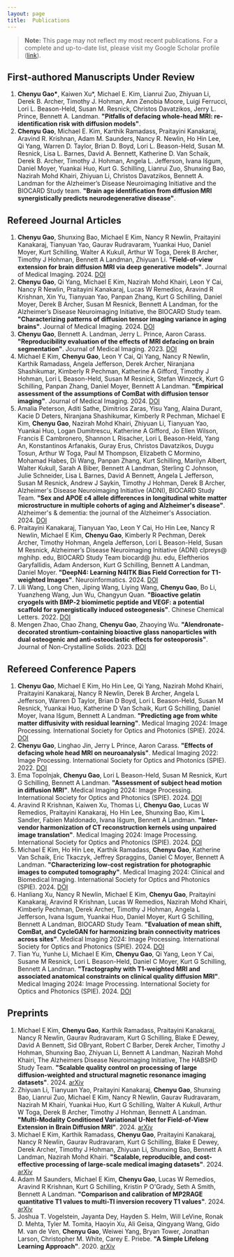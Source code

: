 ```yaml
---
layout: page
title:  Publications
---
```


> **Note:** This page may not reflect my most recent publications. For a complete and up-to-date list, please visit my Google Scholar profile ([link](https://scholar.google.com/citations?hl=en&user=rKHNyWoAAAAJ&view_op=list_works&sortby=pubdate)).

## First-authored Manuscripts Under Review

1. **Chenyu Gao\***, Kaiwen Xu*, Michael E. Kim, Lianrui Zuo, Zhiyuan Li, Derek B. Archer, Timothy J. Hohman, Ann Zenobia Moore, Luigi Ferrucci, Lori L. Beason-Held, Susan M. Resnick, Christos Davatzikos, Jerry L. Prince, Bennett A. Landman. **"Pitfalls of defacing whole-head MRI: re-identification risk with diffusion models"**.
2. **Chenyu Gao**, Michael E. Kim, Karthik Ramadass, Praitayini Kanakaraj, Aravind R. Krishnan, Adam M. Saunders, Nancy R. Newlin, Ho Hin Lee, Qi Yang, Warren D. Taylor, Brian D. Boyd, Lori L. Beason-Held, Susan M. Resnick, Lisa L. Barnes, David A. Bennett, Katherine D. Van Schaik, Derek B. Archer, Timothy J. Hohman, Angela L. Jefferson, Ivana Išgum, Daniel Moyer, Yuankai Huo, Kurt G. Schilling, Lianrui Zuo, Shunxing Bao, Nazirah Mohd Khairi, Zhiyuan Li, Christos Davatzikos, Bennett A. Landman for the Alzheimer’s Disease Neuroimaging Initiative and the BIOCARD Study team. **"Brain age identification from diffusion MRI synergistically predicts neurodegenerative disease"**.

## Refereed Journal Articles
1. **Chenyu Gao**, Shunxing Bao, Michael E Kim, Nancy R Newlin, Praitayini Kanakaraj, Tianyuan Yao, Gaurav Rudravaram, Yuankai Huo, Daniel Moyer, Kurt Schilling, Walter A Kukull, Arthur W Toga, Derek B Archer, Timothy J Hohman, Bennett A Landman, Zhiyuan Li. **"Field-of-view extension for brain diffusion MRI via deep generative models"**. Journal of Medical Imaging. 2024. [DOI](https://doi.org/10.1117/1.JMI.11.4.044008)
2. **Chenyu Gao**, Qi Yang, Michael E Kim, Nazirah Mohd Khairi, Leon Y Cai, Nancy R Newlin, Praitayini Kanakaraj, Lucas W Remedios, Aravind R Krishnan, Xin Yu, Tianyuan Yao, Panpan Zhang, Kurt G Schilling, Daniel Moyer, Derek B Archer, Susan M Resnick, Bennett A Landman, for the Alzheimer’s Disease Neuroimaging Initiative, the BIOCARD Study team. **"Characterizing patterns of diffusion tensor imaging variance in aging brains"**. Journal of Medical Imaging. 2024. [DOI](https://doi.org/10.1117/1.JMI.11.4.044007)
3. **Chenyu Gao**, Bennett A. Landman, Jerry L. Prince, Aaron Carass. **"Reproducibility evaluation of the effects of MRI defacing on brain segmentation"**. Journal of Medical Imaging. 2023. [DOI](https://doi.org/10.1117/1.JMI.10.6.064001)
4. Michael E Kim, **Chenyu Gao**, Leon Y Cai, Qi Yang, Nancy R Newlin, Karthik Ramadass, Angela Jefferson, Derek Archer, Niranjana Shashikumar, Kimberly R Pechman, Katherine A Gifford, Timothy J Hohman, Lori L Beason-Held, Susan M Resnick, Stefan Winzeck, Kurt G Schilling, Panpan Zhang, Daniel Moyer, Bennett A Landman. **"Empirical assessment of the assumptions of ComBat with diffusion tensor imaging"**. Journal of Medical Imaging. 2024. [DOI](https://doi.org/10.1117/1.JMI.11.2.024011)
5. Amalia Peterson, Aditi Sathe, Dimitrios Zaras, Yisu Yang, Alaina Durant, Kacie D Deters, Niranjana Shashikumar, Kimberly R Pechman, Michael E Kim, **Chenyu Gao**, Nazirah Mohd Khairi, Zhiyuan Li, Tianyuan Yao, Yuankai Huo, Logan Dumitrescu, Katherine A Gifford, Jo Ellen Wilson, Francis E Cambronero, Shannon L Risacher, Lori L Beason-Held, Yang An, Konstantinos Arfanakis, Guray Erus, Christos Davatzikos, Duygu Tosun, Arthur W Toga, Paul M Thompson, Elizabeth C Mormino, Mohamad Habes, Di Wang, Panpan Zhang, Kurt Schilling, Marilyn Albert, Walter Kukull, Sarah A Biber, Bennett A Landman, Sterling C Johnson, Julie Schneider, Lisa L Barnes, David A Bennett, Angela L Jefferson, Susan M Resnick, Andrew J Saykin, Timothy J Hohman, Derek B Archer, Alzheimer's Disease Neuroimaging Initiative (ADNI), BIOCARD Study Team. **"Sex and APOE ε4 allele differences in longitudinal white matter microstructure in multiple cohorts of aging and Alzheimer's disease"**. Alzheimer's & dementia: the journal of the Alzheimer's Association. 2024. [DOI](https://doi.org/10.1002/alz.14343)
6. Praitayini Kanakaraj, Tianyuan Yao, Leon Y Cai, Ho Hin Lee, Nancy R Newlin, Michael E Kim, **Chenyu Gao**, Kimberly R Pechman, Derek Archer, Timothy Hohman, Angela Jefferson, Lori L Beason-Held, Susan M Resnick, Alzheimer’s Disease Neuroimaging Initiative (ADNI) clpreys@ mghihp. edu, BIOCARD Study Team biocard@ jhu. edu, Eleftherios Garyfallidis, Adam Anderson, Kurt G Schilling, Bennett A Landman, Daniel Moyer. **"DeepN4: Learning N4ITK Bias Field Correction for T1-weighted Images"**. Neuroinformatics. 2024. [DOI](https://doi.org/10.1007/s12021-024-09655-9)
7. Lili Wang, Long Chen, Jiping Wang, Liying Wang, **Chenyu Gao**, Bo Li, Yuanzheng Wang, Jun Wu, Changyun Quan. **"Bioactive gelatin cryogels with BMP‐2 biomimetic peptide and VEGF: a potential scaffold for synergistically induced osteogenesis"**. Chinese Chemical Letters. 2022. [DOI](https://doi.org/10.1016/j.cclet.2021.10.070)
8. Mengen Zhao, Chao Zhang, **Chenyu Gao**, Zhaoying Wu. **"Alendronate-decorated strontium-containing bioactive glass nanoparticles with dual osteogenic and anti-osteoclastic effects for osteoporosis"**. Journal of Non-Crystalline Solids. 2023. [DOI](https://doi.org/10.1016/j.jnoncrysol.2023.122681)


## Refereed Conference Papers
1. **Chenyu Gao**, Michael E Kim, Ho Hin Lee, Qi Yang, Nazirah Mohd Khairi, Praitayini Kanakaraj, Nancy R Newlin, Derek B Archer, Angela L Jefferson, Warren D Taylor, Brian D Boyd, Lori L Beason-Held, Susan M Resnick, Yuankai Huo, Katherine D Van Schaik, Kurt G Schilling, Daniel Moyer, Ivana Išgum, Bennett A Landman. **"Predicting age from white matter diffusivity with residual learning"**. Medical Imaging 2024: Image Processing. International Society for Optics and Photonics (SPIE). 2024. [DOI](https://doi.org/10.1117/12.3006525)
2. **Chenyu Gao**, Linghao Jin, Jerry L Prince, Aaron Carass. **"Effects of defacing whole head MRI on neuroanalysis"**. Medical Imaging 2022: Image Processing. International Society for Optics and Photonics (SPIE). 2022. [DOI](https://doi.org/10.1117/12.2613175)
3. Ema Topolnjak, **Chenyu Gao**, Lori L Beason-Held, Susan M Resnick, Kurt G Schilling, Bennett A Landman. **"Assessment of subject head motion in diffusion MRI"**. Medical Imaging 2024: Image Processing. International Society for Optics and Photonics (SPIE). 2024. [DOI](https://doi.org/10.1117/12.3006633)
4. Aravind R Krishnan, Kaiwen Xu, Thomas Li, **Chenyu Gao**, Lucas W Remedios, Praitayini Kanakaraj, Ho Hin Lee, Shunxing Bao, Kim L Sandler, Fabien Maldonado, Ivana Išgum, Bennett A Landman. **"Inter-vendor harmonization of CT reconstruction kernels using unpaired image translation"**. Medical Imaging 2024: Image Processing. International Society for Optics and Photonics (SPIE). 2024. [DOI](https://doi.org/10.1117/12.3006608)
5. Michael E Kim, Ho Hin Lee, Karthik Ramadass, **Chenyu Gao**, Katherine Van Schaik, Eric Tkaczyk, Jeffrey Spraggins, Daniel C Moyer, Bennett A Landman. **"Characterizing low-cost registration for photographic images to computed tomography"**. Medical Imaging 2024: Clinical and Biomedical Imaging. International Society for Optics and Photonics (SPIE). 2024. [DOI](https://doi.org/10.1117/12.3005578)
6. Hanliang Xu, Nancy R Newlin, Michael E Kim, **Chenyu Gao**, Praitayini Kanakaraj, Aravind R Krishnan, Lucas W Remedios, Nazirah Mohd Khairi, Kimberly Pechman, Derek Archer, Timothy J Hohman, Angela L Jefferson, Ivana Isgum, Yuankai Huo, Daniel Moyer, Kurt G Schilling, Bennett A Landman, BIOCARD Study Team. **"Evaluation of mean shift, ComBat, and CycleGAN for harmonizing brain connectivity matrices across sites"**. Medical Imaging 2024: Image Processing. International Society for Optics and Photonics (SPIE). 2024. [DOI](https://doi.org/10.1117/12.3005563)
7. Tian Yu, Yunhe Li, Michael E Kim, **Chenyu Gao**, Qi Yang, Leon Y Cai, Susane M Resnick, Lori L Beason-Held, Daniel C Moyer, Kurt G Schilling, Bennett A Landman. **"Tractography with T1-weighted MRI and associated anatomical constraints on clinical quality diffusion MRI"**. Medical Imaging 2024: Image Processing. International Society for Optics and Photonics (SPIE). 2024. [DOI](https://doi.org/10.1117/12.3006286)


## Preprints
1. Michael E Kim, **Chenyu Gao**, Karthik Ramadass, Praitayini Kanakaraj, Nancy R Newlin, Gaurav Rudravaram, Kurt G Schilling, Blake E Dewey, David A Bennett, Sid OBryant, Robert C Barber, Derek Archer, Timothy J Hohman, Shunxing Bao, Zhiyuan Li, Bennett A Landman, Nazirah Mohd Khairi, The Alzheimers Disease Neuroimaging Initiative, The HABSHD Study Team. **"Scalable quality control on processing of large diffusion-weighted and structural magnetic resonance imaging datasets"**. 2024. [arXiv](https://arxiv.org/abs/2409.17286)
2. Zhiyuan Li, Tianyuan Yao, Praitayini Kanakaraj, **Chenyu Gao**, Shunxing Bao, Lianrui Zuo, Michael E Kim, Nancy R Newlin, Gaurav Rudravaram, Nazirah M Khairi, Yuankai Huo, Kurt G Schilling, Walter A Kukull, Arthur W Toga, Derek B Archer, Timothy J Hohman, Bennett A Landman. **"Multi-Modality Conditioned Variational U-Net for Field-of-View Extension in Brain Diffusion MRI"**. 2024. [arXiv](https://arxiv.org/abs/2409.13846)
3. Michael E Kim, Karthik Ramadass, **Chenyu Gao**, Praitayini Kanakaraj, Nancy R Newlin, Gaurav Rudravaram, Kurt G Schilling, Blake E Dewey, Derek Archer, Timothy J Hohman, Zhiyuan Li, Shunxing Bao, Bennett A Landman, Nazirah Mohd Khairi. **"Scalable, reproducible, and cost-effective processing of large-scale medical imaging datasets"**. 2024. [arXiv](https://arxiv.org/abs/2408.14611)
4. Adam M Saunders, Michael E Kim, **Chenyu Gao**, Lucas W Remedios, Aravind R Krishnan, Kurt G Schilling, Kristin P O'Grady, Seth A Smith, Bennett A Landman. **"Comparison and calibration of MP2RAGE quantitative T1 values to multi-TI inversion recovery T1 values"**. 2024. [arXiv](https://arxiv.org/abs/2409.13145)
5. Joshua T. Vogelstein, Jayanta Dey, Hayden S. Helm, Will LeVine, Ronak D. Mehta, Tyler M. Tomita, Haoyin Xu, Ali Geisa, Qingyang Wang, Gido M. van de Ven, **Chenyu Gao**, Weiwei Yang, Bryan Tower, Jonathan Larson, Christopher M. White, Carey E. Priebe. **"A Simple Lifelong Learning Approach"**. 2020. [arXiv](https://arxiv.org/abs/2004.12908)
